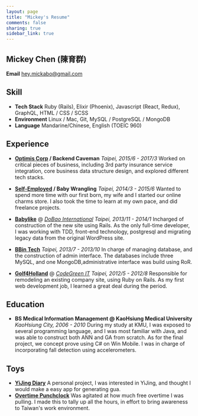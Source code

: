 ```yaml
---
layout: page
title: "Mickey's Resume"
comments: false
sharing: true
sidebar_link: true
---
```


## Mickey Chen (陳育群)
**Email** hey.mickabo@gmail.com

## Skill
* **Tech Stack**
  Ruby (Rails), Elixir (Phoenix), Javascript (React, Redux), GraphQL, HTML / CSS / SCSS
* **Environment**
  Linux / Mac, Git, MySQL / PostgreSQL / MongoDB
* **Language**
  Mandarine/Chinese, English (TOEIC 960)

## Experience
* **[Optimis Corp](http://optimispt.com/) / Backend Caveman**
  *Taipei, 2015/6 - 2017/3*
  Worked on critical pieces of business, including 3rd party insurance service integration, core business data structure design, and explored different tech stacks.

* **[Self-Employed](http://allurecharms.tw) / Baby Wrangling**
  *Taipei, 2014/3 - 2015/6*
  Wanted to spend more time with our first born, my wife and I started our online charms store. I also took the time to learn at my own pace, and did freelance projects.

* **[Babylike](http://babylike.tw/)** @ *[DoBao International](http://www.facebook.com/Dollbao/)*
  *Taipei, 2013/11 - 2014/1*
  Incharged of construction of the new site using Rails. As the only full-time developer, I was working with TDD, front-end technology, postgresql and migrating legacy data from the original WordPress site.

* **[BBin Tech](http://www.bbintech.com/)**
  *Taipei, 2013/7 - 2013/10*
  In charge of managing database, and the construction of admin interface. The databases include three MySQL, and one MongoDB,administrative interface was build using RoR.

* **[Golf4Holland](https://golf4holland.nl/)** @ *[CodeGreen IT](http://codegreenit.com/)*
  *Taipei, 2012/5 - 2012/8*
  Responsible for remodeling an existing company site, using Ruby on Rails. As my first web development job, I learned a great deal during the period.

## Education
* **BS Medical Information Management @ KaoHsiung Medical University**
  *KaoHsiung City, 2006 - 2010*
  During my study at KMU, I was exposed to several programming language, and I was most familiar with Java, and was able to construct both ANN and GA from scratch. As for the final project, we concept prove using C# on Win Mobile. I was in charge of incorporating fall detection using accelerometers.

## Toys
* **[YiJing Diary](http://yijing-diary.herokuapp.com/)**
  A personal project, I was interested in YiJing, and thought I would make a easy app for generating gua.
* **[Overtime Punchclock](https://github.com/yuchunc/punchclock)**
  Was agitated at how much free overtime I was pulling. I made this to tally up all the hours, in effort to bring awareness to Taiwan's work environment.
